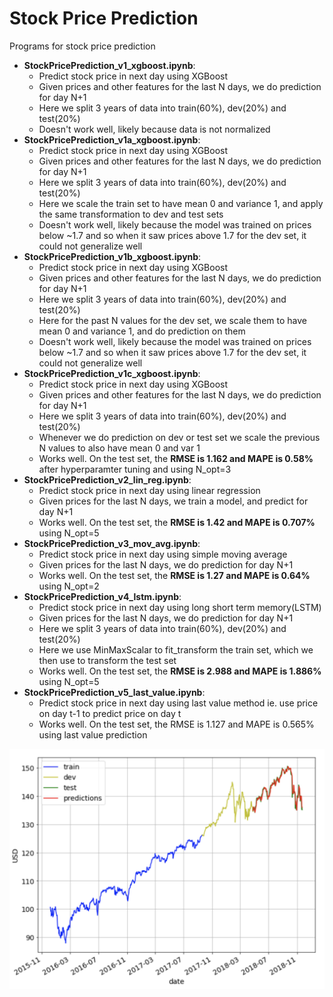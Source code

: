 # Stock Price Prediction
Programs for stock price prediction

* **StockPricePrediction_v1_xgboost.ipynb**:
	* Predict stock price in next day using XGBoost
    * Given prices and other features for the last N days, we do prediction for day N+1
	* Here we split 3 years of data into train(60%), dev(20%) and test(20%)
	* Doesn't work well, likely because data is not normalized
* **StockPricePrediction_v1a_xgboost.ipynb**:
    * Predict stock price in next day using XGBoost
    * Given prices and other features for the last N days, we do prediction for day N+1
    * Here we split 3 years of data into train(60%), dev(20%) and test(20%)
    * Here we scale the train set to have mean 0 and variance 1, and apply the same transformation to dev and test sets
    * Doesn't work well, likely because the model was trained on prices below ~1.7 and so when it saw prices above 1.7 for the dev set, it could not generalize well
* **StockPricePrediction_v1b_xgboost.ipynb**:
    * Predict stock price in next day using XGBoost
    * Given prices and other features for the last N days, we do prediction for day N+1
    * Here we split 3 years of data into train(60%), dev(20%) and test(20%)
    * Here for the past N values for the dev set, we scale them to have mean 0 and variance 1, and do prediction on them
    * Doesn't work well, likely because the model was trained on prices below ~1.7 and so when it saw prices above 1.7 for the dev set, it could not generalize well
* **StockPricePrediction_v1c_xgboost.ipynb**:
    * Predict stock price in next day using XGBoost
    * Given prices and other features for the last N days, we do prediction for day N+1
    * Here we split 3 years of data into train(60%), dev(20%) and test(20%)
    * Whenever we do prediction on dev or test set we scale the previous N values to also have mean 0 and var 1
    * Works well. On the test set, the **RMSE is 1.162 and MAPE is 0.58%** after hyperparamter tuning and using N_opt=3
* **StockPricePrediction_v2_lin_reg.ipynb**:
	* Predict stock price in next day using linear regression
	* Given prices for the last N days, we train a model, and predict for day N+1
    * Works well. On the test set, the **RMSE is 1.42 and MAPE is 0.707%** using N_opt=5
* **StockPricePrediction_v3_mov_avg.ipynb**:
    * Predict stock price in next day using simple moving average
    * Given prices for the last N days, we do prediction for day N+1
    * Works well. On the test set, the **RMSE is 1.27 and MAPE is 0.64%** using N_opt=2
* **StockPricePrediction_v4_lstm.ipynb**:
	* Predict stock price in next day using long short term memory(LSTM)
	* Given prices for the last N days, we do prediction for day N+1
	* Here we split 3 years of data into train(60%), dev(20%) and test(20%)
	* Here we use MinMaxScalar to fit_transform the train set, which we then use to transform the test set
	* Works well. On the test set, the **RMSE is 2.988 and MAPE is 1.886%** using N_opt=5
* **StockPricePrediction_v5_last_value.ipynb**:
	* Predict stock price in next day using last value method ie. use price on day t-1 to predict price on day t
	* Works well. On the test set, the RMSE is 1.127 and MAPE is 0.565% using last value prediction


<img src="./data/vti_predictions_xgboost.png">
